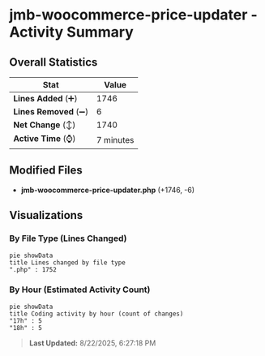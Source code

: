 # jmb-woocommerce-price-updater - Activity Summary 

## Overall Statistics

| Stat                   | Value                                                             |
| ---------------------- | ----------------------------------------------------------------- |
| **Lines Added** (➕)   | 1746                                          |
| **Lines Removed** (➖) | 6                                        |
| **Net Change** (↕)    | 1740                |
| **Active Time** (⌚)   | 7 minutes |


## Modified Files
- **jmb-woocommerce-price-updater.php** (+1746, -6)

## Visualizations

### By File Type (Lines Changed)

```mermaid
pie showData
title Lines changed by file type
".php" : 1752
```

### By Hour (Estimated Activity Count)

```mermaid
pie showData
title Coding activity by hour (count of changes)
"17h" : 5
"18h" : 5
```


> **Last Updated:** 8/22/2025, 6:27:18 PM